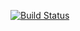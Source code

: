 [![Build Status](https://travis-ci.org/jennie6151/inwiththeold.svg?branch=master)](https://travis-ci.org/jennie6151/inwiththeold)